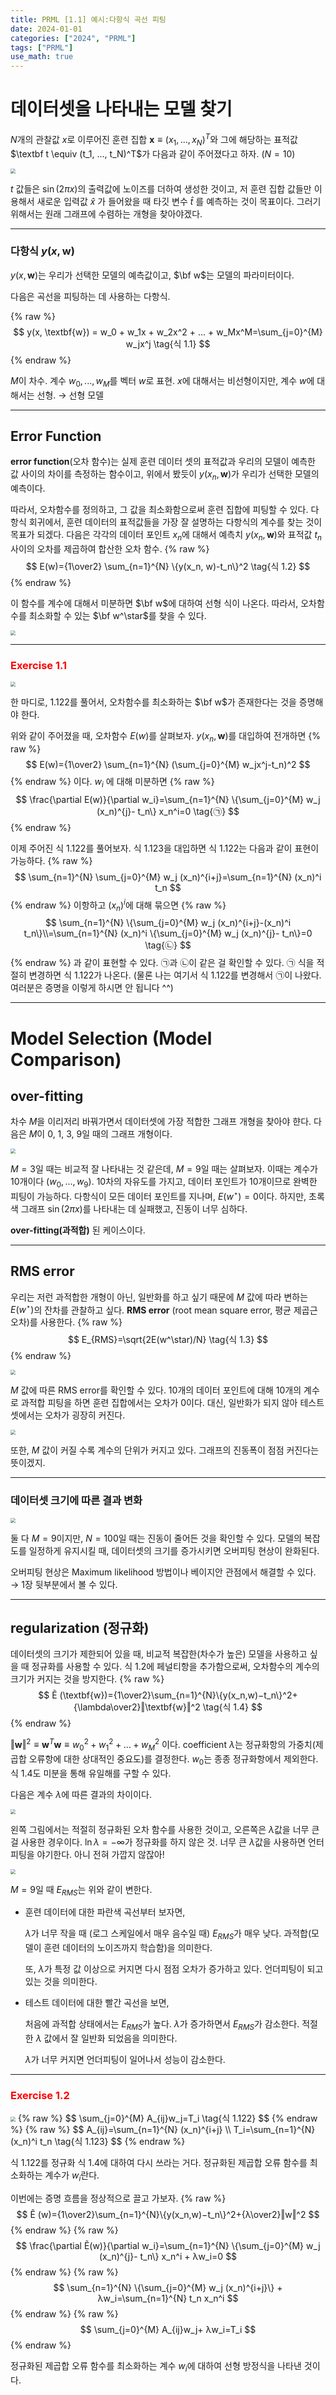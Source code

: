 ```yaml
---
title: PRML [1.1] 예시:다항식 곡선 피팅
date: 2024-01-01
categories: ["2024", "PRML"]
tags: ["PRML"]
use_math: true
---
```


# 데이터셋을 나타내는 모델 찾기

$N$개의 관찰값 $x$로 이루어진 훈련 집합 $\textbf{x} \equiv (x_1, ..., x_N)^T$와 그에 해당하는 표적값 $\textbf t \equiv (t_1, ..., t_N)^T$가 다음과 같이 주어졌다고 하자. ($N = 10$)

<img src="https://github.com/ajinjink/iotest/assets/105297115/201b53c3-cd08-4ecd-8115-19b2a5b2c7ec" style="zoom:50%;" />

$t$ 값들은 $\sin(2\pi x)$의 출력값에 노이즈를 더하여 생성한 것이고, 저 훈련 집합 값들만 이용해서 새로운 입력값 $\widehat x$ 가 들어왔을 때 타깃 변수 $\widehat t$ 를 예측하는 것이 목표이다. 그러기 위해서는 원래 그래프에 수렴하는 개형을 찾아야겠다.

------

### 다항식 $y(x, \textbf{w})$

$y(x, \textbf{w})$는 우리가 선택한 모델의 예측값이고, $\bf w$는 모델의 파라미터이다.

다음은 곡선을 피팅하는 데 사용하는 다항식.

{% raw %}
$$
y(x, \textbf{w}) = w_0 + w_1x + w_2x^2 + ... + w_Mx^M=\sum_{j=0}^{M} w_jx^j \tag{식 1.1}
$$
{% endraw %}

$M$이 차수. 계수 $w_0, ..., w_M$를 벡터 $w$로 표현. $x$에 대해서는 비선형이지만, 계수 $w$에 대해서는 선형. $\rightarrow$ 선형 모델

------

## Error Function

**error function**(오차 함수)는 실제 훈련 데이터 셋의 표적값과 우리의 모델이 예측한 값 사이의 차이를 측정하는 함수이고, 위에서 봤듯이 $y(x_n, \textbf{w})$가 우리가 선택한 모델의 예측이다.

따라서, 오차함수를 정의하고, 그 값을 최소화함으로써 훈련 집합에 피팅할 수 있다. 다항식 회귀에서, 훈련 데이터의 표적값들을 가장 잘 설명하는 다항식의 계수를 찾는 것이 목표가 되겠다. 다음은 각각의 데이터 포인트 $x_n$에 대해서 예측치 $y(x_n, \textbf{w})$와 표적값 $t_n$ 사이의 오차를 제곱하여 합산한 오차 함수.
{% raw %}
$$
E(w)={1\over2} \sum_{n=1}^{N} \{y(x_n, w)-t_n\}^2 \tag{식 1.2} 
$$
{% endraw %}

이 함수를 계수에 대해서 미분하면 $\bf w$에 대하여 선형 식이 나온다. 따라서, 오차함수를 최소화할 수 있는 $\bf w^\star$를 찾을 수 있다.

<img src="https://github.com/ajinjink/iotest/assets/105297115/33a51f15-b06c-45bb-9af4-16a4f94914fe" style="zoom:50%;" />

------

### <span style="color:red">Exercise 1.1</span>

<img src="https://github.com/ajinjink/iotest/assets/105297115/9337c29f-cc9a-4f90-8602-112c57c5df6a" style="zoom:50%;" />

한 마디로, 1.122를 풀어서, 오차함수를 최소화하는 $\bf w$가 존재한다는 것을 증명해야 한다.

위와 같이 주어졌을 때, 오차함수 $E(w)$를 살펴보자. $y(x_n, \textbf{w})$를 대입하여 전개하면
{% raw %}
$$
E(w)={1\over2} \sum_{n=1}^{N} (\sum_{j=0}^{M} w_jx^j-t_n)^2
$$
{% endraw %}
이다.  $w_i$ 에 대해 미분하면
{% raw %}
$$
\frac{\partial E(w)}{\partial w_i}=\sum_{n=1}^{N} \{\sum_{j=0}^{M} w_j (x_n)^{j}- t_n\} x_n^i=0 \tag{㉠}
$$
{% endraw %}


이제 주어진 식 1.122를 풀어보자. 식 1.123을 대입하면 식 1.122는 다음과 같이 표현이 가능하다.
{% raw %}
$$
\sum_{n=1}^{N} \sum_{j=0}^{M} w_j (x_n)^{i+j}=\sum_{n=1}^{N} (x_n)^i t_n
$$
{% endraw %}
이항하고 $(x_n)^i$에 대해 묶으면
{% raw %}
$$
\sum_{n=1}^{N} \{\sum_{j=0}^{M} w_j (x_n)^{i+j}-(x_n)^i t_n\}\\=\sum_{n=1}^{N} (x_n)^i \{\sum_{j=0}^{M} w_j (x_n)^{j}- t_n\}=0 \tag{㉡}
$$
{% endraw %}
과 같이 표현할 수 있다. ㉠과 ㉡이 같은 걸 확인할 수 있다. ㉠ 식을 적절히 변경하면 식 1.122가 나온다. (물론 나는 여기서 식 1.122를 변경해서 ㉠이 나왔다. 여러분은 증명을 이렇게 하시면 안 됩니다 ^^)

------

# Model Selection (Model Comparison)

## over-fitting

차수 $M$을 이리저리 바꿔가면서 데이터셋에 가장 적합한 그래프 개형을 찾아야 햔다. 다음은 $M$이 0, 1, 3, 9일 때의 그래프 개형이다.

<img src="https://github.com/ajinjink/iotest/assets/105297115/eb873e64-2ca8-4cb4-b9ed-58741c14bcbf" style="zoom:50%;" />

$M=3$일 때는 비교적 잘 나타내는 것 같은데, $M=9$일 때는 살펴보자. 이때는 계수가 10개이다 ($w_0, ..., w_9$). 10차의 자유도를 가지고, 데이터 포인트가 10개이므로 완벽한 피팅이 가능하다. 다항식이 모든 데이터 포인트를 지나며, $E(w^\star)=0$이다. 하지만, 초록색 그래프 $\sin(2\pi x)$를 나타내는 데 실패했고, 진동이 너무 심하다.

**over-fitting(과적합)** 된 케이스이다.

------

## RMS error

우리는 저런 과적합한 개형이 아닌, 일반화를 하고 싶기 때문에 $M$ 값에 따라 변하는 $E(w^{\star})$의 잔차를 관찰하고 싶다. **RMS error** (root mean square error, 평균 제곱근 오차)를 사용한다.
{% raw %}
$$
E_{RMS}=\sqrt{2E(w^\star)/N} \tag{식 1.3} 
$$
{% endraw %}


<img src="https://github.com/ajinjink/iotest/assets/105297115/2983b511-9d42-478e-b3b7-01141a9b6cf4" style="zoom:50%;" />

$M$ 값에 따른 RMS error를 확인할 수 있다. 10개의 데이터 포인트에 대해 10개의 계수로 과적합 피팅을 하면 훈련 집합에서는 오차가 0이다. 대신, 일반화가 되지 않아 테스트 셋에서는 오차가 굉장히 커진다.

<img src="https://github.com/ajinjink/iotest/assets/105297115/91f69082-2c2c-4435-9bac-07ff3f6497bc" style="zoom:50%;" />

또한, $M$ 값이 커질 수록 계수의 단위가 커지고 있다. 그래프의 진동폭이 점점 커진다는 뜻이겠지.

------

### 데이터셋 크기에 따른 결과 변화

<img src="https://github.com/ajinjink/iotest/assets/105297115/65c74e09-9f2e-4c22-ad88-7435d4807235" style="zoom:50%;" />

둘 다 $M=9$이지만, $N=100$일 때는 진동이 줄어든 것을 확인할 수 있다. 모델의 복잡도를 일정하게 유지시킬 때, 데이터셋의 크기를 증가시키면 오버피팅 현상이 완화된다.

오버피팅 현상은 Maximum likelihood 방법이나 베이지안 관점에서 해결할 수 있다. → 1장 뒷부분에서 볼 수 있다.

------

## regularization (정규화)

데이터셋의 크기가 제한되어 있을 때, 비교적 복잡한(차수가 높은) 모델을 사용하고 싶을 때 정규화를 사용할 수 있다. 식 1.2에 페널티항을 추가함으로써, 오차함수의 계수의 크기가 커지는 것을 방지한다.
{% raw %}
$$
Ẽ (\textbf{w})={1\over2}\sum_{n=1}^{N}\{y(x_n,w)−t_n\}^2+{\lambda\over2}‖\textbf{w}‖^2 \tag{식 1.4}
$$
{% endraw %}


$‖\textbf{w}‖^2 ≡ \textbf{w}^T\textbf{w}≡w_0^2+w_1^2+…+w_M^2$ 이다. coefficient $\lambda$는 정규화항의 가중치(제곱합 오류항에 대한 상대적인 중요도)를 결정한다. $w_0$는 종종 정규화항에서 제외한다. 식 1.4도 미분을 통해 유일해를 구할 수 있다.

다음은 계수 $\lambda$에 따른 결과의 차이이다.

<img src="https://github.com/ajinjink/iotest/assets/105297115/9826f52e-b039-466c-a3a5-18ce706c4a8b" style="zoom:50%;" />

왼쪽 그림에서는 적절히 정규화된 오차 함수를 사용한 것이고, 오른쪽은 $\lambda$값을 너무 큰 걸 사용한 경우이다. $\ln \lambda=-\infty$가 정규화를 하지 않은 것. 너무 큰 $\lambda$값을 사용하면 언터피팅을 야기한다. 아니 전혀 가깝지 않잖아!

<img src="https://github.com/ajinjink/iotest/assets/105297115/586b31ee-1a69-4a75-97c8-caa282de96f8" style="zoom:50%;" />

$M=9$일 때 $E_{RMS}$는 위와 같이 변한다.

- 훈련 데이터에 대한 파란색 곡선부터 보자면,

  $\lambda$가 너무 작을 때 (로그 스케일에서 매우 음수일 때) $E_{RMS}$가 매우 낮다. 과적합(모델이 훈련 데이터의 노이즈까지 학습함)을 의미한다.

  또, $\lambda$가 특정 값 이상으로 커지면 다시 점점 오차가 증가하고 있다. 언더피팅이 되고 있는 것을 의미한다.

- 테스트 데이터에 대한 빨간 곡선을 보면,

  처음에 과적합 상태에서는 $E_{RMS}$가 높다. $\lambda$가 증가하면서 $E_{RMS}$가 감소한다. 적절한 $\lambda$ 값에서 잘 일반화 되었음을 의미한다.

  $\lambda$가 너무 커지면 언더피팅이 일어나서 성능이 감소한다.

------

### <span style="color:red">Exercise 1.2</span>

<img src="https://github.com/ajinjink/iotest/assets/105297115/73bc97ba-b58b-491a-8f44-3fb264db2993" style="zoom:50%;" />
{% raw %}
$$
\sum_{j=0}^{M} A_{ij}w_j=T_i \tag{식 1.122}
$$
{% endraw %}
{% raw %}
$$
A_{ij}=\sum_{n=1}^{N} (x_n)^{i+j} \\ T_i=\sum_{n=1}^{N} (x_n)^i t_n \tag{식 1.123}
$$
{% endraw %}

 

식 1.122를 정규화 식 1.4에 대하여 다시 쓰라는 거다. 정규화된 제곱합 오류 함수를 최소화하는 계수가 $w_i$란다.

이번에는 증명 흐름을 정상적으로 끌고 가보자.
{% raw %}
$$
Ẽ (w)={1\over2}\sum_{n=1}^{N}\{y(x_n,w)−t_n\}^2+{λ\over2}‖w‖^2
$$
{% endraw %}
{% raw %}
$$
\frac{\partial Ẽ(w)}{\partial w_i}=\sum_{n=1}^{N} \{\sum_{j=0}^{M} w_j (x_n)^{j}- t_n\} x_n^i + λw_i=0
$$
{% endraw %}
{% raw %}
$$
\sum_{n=1}^{N} \{\sum_{j=0}^{M} w_j (x_n)^{i+j}\} + λw_i=\sum_{n=1}^{N} t_n x_n^i
$$
{% endraw %}
{% raw %}
$$
\sum_{j=0}^{M} A_{ij}w_j+ λw_i=T_i
$$
{% endraw %}



정규화된 제곱합 오류 함수를 최소화하는 계수 $w_i$에 대하여 선형 방정식을 나타낸 것이다.